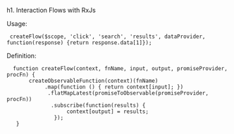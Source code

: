 h1. Interaction Flows with RxJs

Usage:

     createFlow($scope, 'click', 'search', 'results', dataProvider, function(response) {return response.data[1]});

Definition:

      function createFlow(context, fnName, input, output, promiseProvider, procFn) {
           createObservableFunction(context)(fnName)
                .map(function () { return context[input]; })
                 .flatMapLatest(promiseToObservable(promiseProvider, procFn))
                  .subscribe(function(results) {
                       context[output] = results;
                   });
       }